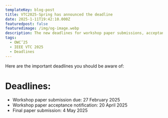 ```yaml
---
templateKey: blog-post
title: VTC2025-Spring has announced the deadline
date: 2025-1-11T19:42:10.000Z
featuredpost: false
featuredimage: /img/og-image.webp
description: The new deadlines for workshop paper submissions, acceptance notifications, and final submissions are now set.
tags:
  - OWC’25
  - IEEE VTC 2025
  - Deadlines
---
```


Here are the important deadlines you should be aware of:

# Deadlines:

- Workshop paper submission due: 27 February 2025
- Workshop paper acceptance notification: 20 April 2025
- Final paper submission: 4 May 2025